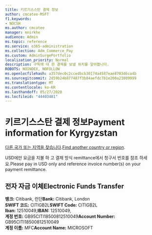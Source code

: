 ```yaml
---
title: 키르기스스탄 결제 정보
author: cmcatee-MSFT
f1.keywords:
- NOCSH
ms.author: cmcatee
manager: mnirkhe
audience: Admin
ms.topic: reference
ms.service: o365-administration
ms.collection: Adm_Commerce_Pay
ms.custom: AdminSurgePortfolio
localization_priority: Normal
description: 구독에 대 한 결제를 보낼 위치를 알아봅니다.
ROBOTS: NOINDEX, NOFOLLOW
ms.openlocfilehash: a357dec0c2ccedbcb30174a4587eae8703d6ca4b
ms.sourcegitcommit: 2d59b24b877487f3b84aefdc7b1e200a21009999
ms.translationtype: MT
ms.contentlocale: ko-KR
ms.lasthandoff: 05/27/2020
ms.locfileid: "44403481"
---
```

# <a name="payment-information-for-kyrgyzstan"></a><span data-ttu-id="5022d-103">키르기스스탄 결제 정보</span><span class="sxs-lookup"><span data-stu-id="5022d-103">Payment information for Kyrgyzstan</span></span>

<span data-ttu-id="5022d-104">[다른 국가 또는 지역을 찾습니다](../billing-and-payments/pay-for-your-subscription.md).</span><span class="sxs-lookup"><span data-stu-id="5022d-104">[Find another country or region](../billing-and-payments/pay-for-your-subscription.md).</span></span> 

<span data-ttu-id="5022d-105">USD에만 요금을 지불 하 고 결제 방식 remittance에서 청구서 번호를 참조 하세요.</span><span class="sxs-lookup"><span data-stu-id="5022d-105">Please pay in USD only and reference invoice number(s) on your payment remittance.</span></span>

## <a name="electronic-funds-transfer"></a><span data-ttu-id="5022d-106">전자 자금 이체</span><span class="sxs-lookup"><span data-stu-id="5022d-106">Electronic Funds Transfer</span></span>

<span data-ttu-id="5022d-107">**뱅크:** Citibank, 런던</span><span class="sxs-lookup"><span data-stu-id="5022d-107">**Bank:** Citibank, London</span></span>  
<span data-ttu-id="5022d-108">**SWIFT 코드:** CITIGB2L</span><span class="sxs-lookup"><span data-stu-id="5022d-108">**SWIFT Code:** CITIGB2L</span></span>  
<span data-ttu-id="5022d-109">**Iban:** 12510049,</span><span class="sxs-lookup"><span data-stu-id="5022d-109">**IBAN:** 12510049,</span></span>  
<span data-ttu-id="5022d-110">**계정 번호:** GB95CITI18500812510049</span><span class="sxs-lookup"><span data-stu-id="5022d-110">**Account Number:** GB95CITI18500812510049</span></span>  
<span data-ttu-id="5022d-111">**계정 이름:** MFC</span><span class="sxs-lookup"><span data-stu-id="5022d-111">**Account Name:** MICROSOFT</span></span>  